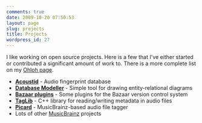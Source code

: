 ```yaml
---
comments: true
date: 2009-10-20 07:50:53
layout: page
slug: projects
title: Projects
wordpress_id: 27
---
```


I like working on open source projects. Here is a few that I've either started or contributed a significant amount of work to. There is a more complete list on my [Ohloh page](https://www.ohloh.net/accounts/luks).

  * [**Acoustid**](http://acoustid.org/) - Audio fingerprint database
  * [**Database Modeller**](/projects/dbmodel/) - Simple tool for drawing entity-relational diagrams
  * [**Bazaar plugins**](/projects/bazaar-plugins/) - Some plugins for the Bazaar version control system
  * [**TagLib**](http://developer.kde.org/~wheeler/taglib.html) - C++ library for reading/writing metadata in audio files
  * [**Picard**](http://musicbrainz.org/doc/PicardTagger) - MusicBrainz-based audio file tagger
  * Lots of other [MusicBrainz](http://musicbrainz.org/) projects

